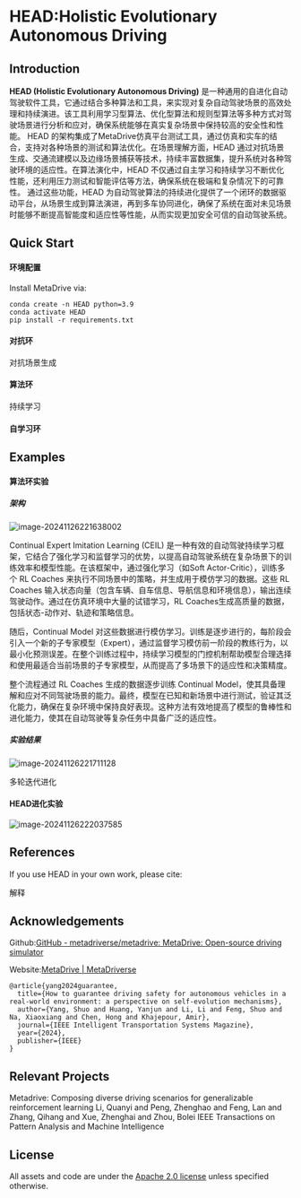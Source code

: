 # HEAD:Holistic Evolutionary Autonomous Driving

## Introduction

**HEAD (Holistic Evolutionary Autonomous Driving)** 是一种通用的自进化自动驾驶软件工具，它通过结合多种算法和工具，来实现对复杂自动驾驶场景的高效处理和持续演进。该工具利用学习型算法、优化型算法和规则型算法等多种方式对驾驶场景进行分析和应对，确保系统能够在真实复杂场景中保持较高的安全性和性能。
HEAD 的架构集成了MetaDrive仿真平台测试工具，通过仿真和实车的结合，支持对各种场景的测试和算法优化。在场景理解方面，HEAD 通过对抗场景生成、交通流建模以及边缘场景捕获等技术，持续丰富数据集，提升系统对各种驾驶环境的适应性。在算法演化中，HEAD 不仅通过自主学习和持续学习不断优化性能，还利用压力测试和智能评估等方法，确保系统在极端和复杂情况下的可靠性。
通过这些功能，HEAD 为自动驾驶算法的持续进化提供了一个闭环的数据驱动平台，从场景生成到算法演进，再到多车协同进化，确保了系统在面对未见场景时能够不断提高智能度和适应性等性能，从而实现更加安全可信的自动驾驶系统。



## Quick Start

#### 环境配置

Install MetaDrive via:

```
conda create -n HEAD python=3.9
conda activate HEAD
pip install -r requirements.txt
```







#### 对抗环

对抗场景生成



#### 算法环

持续学习



#### 自学习环



## Examples

#### 算法环实验

##### 架构

![image-20241126221638002](D:\cyx\Huang‘s_group\Foudation\official\国家重点研发计划：自进化学习型自动驾驶系统关键技术\HEAD\HEAD.assets\image-20241126221638002-1732630730543-1.png)

Continual Expert Imitation Learning (CEIL) 是一种有效的自动驾驶持续学习框架，它结合了强化学习和监督学习的优势，以提高自动驾驶系统在复杂场景下的训练效率和模型性能。在该框架中，通过强化学习（如Soft Actor-Critic），训练多个 RL Coaches 来执行不同场景中的策略，并生成用于模仿学习的数据。这些 RL Coaches 输入状态向量（包含车辆、自车信息、导航信息和环境信息），输出连续驾驶动作。通过在仿真环境中大量的试错学习，RL Coaches生成高质量的数据，包括状态-动作对、轨迹和策略信息。

随后，Continual Model 对这些数据进行模仿学习。训练是逐步进行的，每阶段会引入一个新的子专家模型（Expert），通过监督学习模仿前一阶段的教练行为，以最小化预测误差。在整个训练过程中，持续学习模型的门控机制帮助模型合理选择和使用最适合当前场景的子专家模型，从而提高了多场景下的适应性和决策精度。

整个流程通过 RL Coaches 生成的数据逐步训练 Continual Model，使其具备理解和应对不同驾驶场景的能力。最终，模型在已知和新场景中进行测试，验证其泛化能力，确保在复杂环境中保持良好表现。这种方法有效地提高了模型的鲁棒性和进化能力，使其在自动驾驶等复杂任务中具备广泛的适应性。



##### 实验结果

![image-20241126221711128](D:\cyx\Huang‘s_group\Foudation\official\国家重点研发计划：自进化学习型自动驾驶系统关键技术\HEAD\HEAD.assets\image-20241126221711128.png)

多轮迭代进化









#### HEAD进化实验

![image-20241126222037585](D:\cyx\Huang‘s_group\Foudation\official\国家重点研发计划：自进化学习型自动驾驶系统关键技术\HEAD\HEAD.assets\image-20241126222037585.png)



## References

If you use HEAD in your own work, please cite:







解释







## Acknowledgements

Github:[GitHub - metadriverse/metadrive: MetaDrive: Open-source driving simulator](https://github.com/metadriverse/metadrive)

Website:[MetaDrive | MetaDriverse](https://metadriverse.github.io//metadrive/)



```
@article{yang2024guarantee,
  title={How to guarantee driving safety for autonomous vehicles in a real-world environment: a perspective on self-evolution mechanisms},
  author={Yang, Shuo and Huang, Yanjun and Li, Li and Feng, Shuo and Na, Xiaoxiang and Chen, Hong and Khajepour, Amir},
  journal={IEEE Intelligent Transportation Systems Magazine},
  year={2024},
  publisher={IEEE}
}
```



## Relevant Projects

Metadrive: Composing diverse driving scenarios for generalizable reinforcement learning
Li, Quanyi and Peng, Zhenghao and Feng, Lan and Zhang, Qihang and Xue, Zhenghai and Zhou, Bolei
IEEE Transactions on Pattern Analysis and Machine Intelligence





## License

All assets and code are under the [Apache 2.0 license](./LICENSE) unless specified otherwise.



